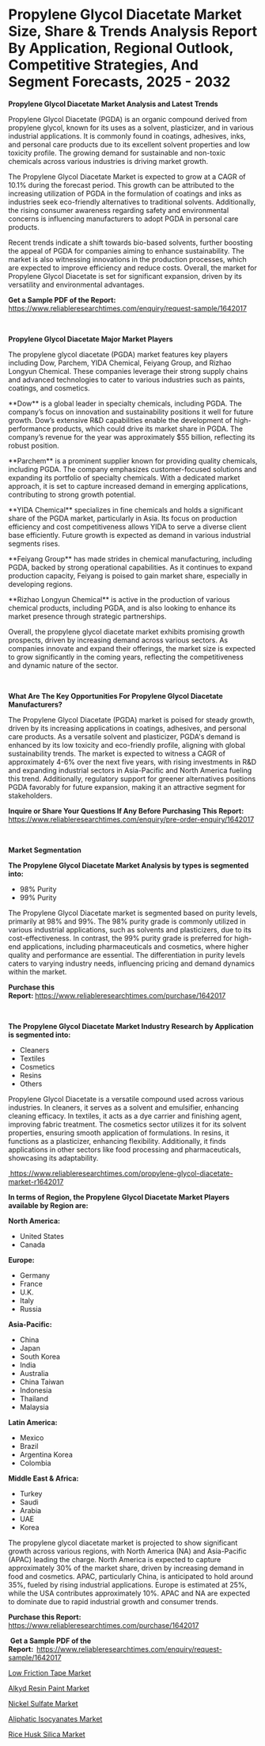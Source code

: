 <p><h1>Propylene Glycol Diacetate Market Size, Share & Trends Analysis Report By Application, Regional Outlook, Competitive Strategies, And Segment Forecasts, 2025 - 2032</h1></p><p><strong>Propylene Glycol Diacetate Market Analysis and Latest Trends</strong></p>
<p><p>Propylene Glycol Diacetate (PGDA) is an organic compound derived from propylene glycol, known for its uses as a solvent, plasticizer, and in various industrial applications. It is commonly found in coatings, adhesives, inks, and personal care products due to its excellent solvent properties and low toxicity profile. The growing demand for sustainable and non-toxic chemicals across various industries is driving market growth.</p><p>The Propylene Glycol Diacetate Market is expected to grow at a CAGR of 10.1% during the forecast period. This growth can be attributed to the increasing utilization of PGDA in the formulation of coatings and inks as industries seek eco-friendly alternatives to traditional solvents. Additionally, the rising consumer awareness regarding safety and environmental concerns is influencing manufacturers to adopt PGDA in personal care products.</p><p>Recent trends indicate a shift towards bio-based solvents, further boosting the appeal of PGDA for companies aiming to enhance sustainability. The market is also witnessing innovations in the production processes, which are expected to improve efficiency and reduce costs. Overall, the market for Propylene Glycol Diacetate is set for significant expansion, driven by its versatility and environmental advantages.</p></p>
<p><strong>Get a Sample PDF of the Report:&nbsp;</strong> <a href="https://www.reliableresearchtimes.com/enquiry/request-sample/1642017?utm_campaign=2183&utm_medium=2&utm_source=Github&utm_content=ia&utm_term=30012025&utm_id=propylene-glycol-diacetate">https://www.reliableresearchtimes.com/enquiry/request-sample/1642017</a></p>
<p>&nbsp;</p>
<p><strong>Propylene Glycol Diacetate Major Market Players</strong></p>
<p><p>The propylene glycol diacetate (PGDA) market features key players including Dow, Parchem, YIDA Chemical, Feiyang Group, and Rizhao Longyun Chemical. These companies leverage their strong supply chains and advanced technologies to cater to various industries such as paints, coatings, and cosmetics.</p><p>**Dow** is a global leader in specialty chemicals, including PGDA. The company’s focus on innovation and sustainability positions it well for future growth. Dow’s extensive R&D capabilities enable the development of high-performance products, which could drive its market share in PGDA. The company’s revenue for the year was approximately $55 billion, reflecting its robust position.</p><p>**Parchem** is a prominent supplier known for providing quality chemicals, including PGDA. The company emphasizes customer-focused solutions and expanding its portfolio of specialty chemicals. With a dedicated market approach, it is set to capture increased demand in emerging applications, contributing to strong growth potential.</p><p>**YIDA Chemical** specializes in fine chemicals and holds a significant share of the PGDA market, particularly in Asia. Its focus on production efficiency and cost competitiveness allows YIDA to serve a diverse client base efficiently. Future growth is expected as demand in various industrial segments rises.</p><p>**Feiyang Group** has made strides in chemical manufacturing, including PGDA, backed by strong operational capabilities. As it continues to expand production capacity, Feiyang is poised to gain market share, especially in developing regions.</p><p>**Rizhao Longyun Chemical** is active in the production of various chemical products, including PGDA, and is also looking to enhance its market presence through strategic partnerships.</p><p>Overall, the propylene glycol diacetate market exhibits promising growth prospects, driven by increasing demand across various sectors. As companies innovate and expand their offerings, the market size is expected to grow significantly in the coming years, reflecting the competitiveness and dynamic nature of the sector.</p></p>
<p>&nbsp;</p>
<p><strong>What Are The Key Opportunities For Propylene Glycol Diacetate Manufacturers?</strong></p>
<p><p>The Propylene Glycol Diacetate (PGDA) market is poised for steady growth, driven by its increasing applications in coatings, adhesives, and personal care products. As a versatile solvent and plasticizer, PGDA's demand is enhanced by its low toxicity and eco-friendly profile, aligning with global sustainability trends. The market is expected to witness a CAGR of approximately 4-6% over the next five years, with rising investments in R&D and expanding industrial sectors in Asia-Pacific and North America fueling this trend. Additionally, regulatory support for greener alternatives positions PGDA favorably for future expansion, making it an attractive segment for stakeholders.</p></p>
<p><strong>Inquire or Share Your Questions If Any Before Purchasing This Report:</strong> <a href="https://www.reliableresearchtimes.com/enquiry/pre-order-enquiry/1642017?utm_campaign=2183&utm_medium=2&utm_source=Github&utm_content=ia&utm_term=30012025&utm_id=propylene-glycol-diacetate">https://www.reliableresearchtimes.com/enquiry/pre-order-enquiry/1642017</a></p>
<p>&nbsp;</p>
<p><strong>Market Segmentation</strong></p>
<p><strong>The Propylene Glycol Diacetate Market Analysis by types is segmented into:</strong></p>
<p><ul><li>98% Purity</li><li>99% Purity</li></ul></p>
<p><p>The Propylene Glycol Diacetate market is segmented based on purity levels, primarily at 98% and 99%. The 98% purity grade is commonly utilized in various industrial applications, such as solvents and plasticizers, due to its cost-effectiveness. In contrast, the 99% purity grade is preferred for high-end applications, including pharmaceuticals and cosmetics, where higher quality and performance are essential. The differentiation in purity levels caters to varying industry needs, influencing pricing and demand dynamics within the market.</p></p>
<p><strong>Purchase this Report:&nbsp;</strong><a href="https://www.reliableresearchtimes.com/purchase/1642017?utm_campaign=2183&utm_medium=2&utm_source=Github&utm_content=ia&utm_term=30012025&utm_id=propylene-glycol-diacetate">https://www.reliableresearchtimes.com/purchase/1642017</a></p>
<p>&nbsp;</p>
<p><strong>The Propylene Glycol Diacetate Market Industry Research by Application is segmented into:</strong></p>
<p><ul><li>Cleaners</li><li>Textiles</li><li>Cosmetics</li><li>Resins</li><li>Others</li></ul></p>
<p><p>Propylene Glycol Diacetate is a versatile compound used across various industries. In cleaners, it serves as a solvent and emulsifier, enhancing cleaning efficacy. In textiles, it acts as a dye carrier and finishing agent, improving fabric treatment. The cosmetics sector utilizes it for its solvent properties, ensuring smooth application of formulations. In resins, it functions as a plasticizer, enhancing flexibility. Additionally, it finds applications in other sectors like food processing and pharmaceuticals, showcasing its adaptability.</p></p>
<p><a href="https://www.reliableresearchtimes.com/propylene-glycol-diacetate-market-r1642017?utm_campaign=2183&utm_medium=2&utm_source=Github&utm_content=ia&utm_term=30012025&utm_id=propylene-glycol-diacetate">&nbsp;https://www.reliableresearchtimes.com/propylene-glycol-diacetate-market-r1642017</a></p>
<p><strong>In terms of Region, the Propylene Glycol Diacetate Market Players available by Region are:</strong></p>
<p>
    <p> <strong> North America: </strong>
        <ul>
            <li>United States</li>
            <li>Canada</li>
        </ul>
        </p> 
    <p> <strong> Europe: </strong>
        <ul>
            <li>Germany</li>
            <li>France</li>
            <li>U.K.</li>
            <li>Italy</li>
            <li>Russia</li>
        </ul>
        </p> 
    <p> <strong> Asia-Pacific: </strong>
        <ul>
            <li>China</li>
            <li>Japan</li>
            <li>South Korea</li>
            <li>India</li>
            <li>Australia</li>
            <li>China Taiwan</li>
            <li>Indonesia</li>
            <li>Thailand</li>
            <li>Malaysia</li>
        </ul>
        </p> 
    <p> <strong> Latin America: </strong>
        <ul>
            <li>Mexico</li>
            <li>Brazil</li>
            <li>Argentina Korea</li>
            <li>Colombia</li>
        </ul>
        </p> 
    <p> <strong> Middle East & Africa: </strong>
        <ul>
            <li>Turkey</li>
            <li>Saudi</li>
            <li>Arabia</li>
            <li>UAE</li>
            <li>Korea</li>
        </ul>
    </p>
    </p>
<p><p>The propylene glycol diacetate market is projected to show significant growth across various regions, with North America (NA) and Asia-Pacific (APAC) leading the charge. North America is expected to capture approximately 30% of the market share, driven by increasing demand in food and cosmetics. APAC, particularly China, is anticipated to hold around 35%, fueled by rising industrial applications. Europe is estimated at 25%, while the USA contributes approximately 10%. APAC and NA are expected to dominate due to rapid industrial growth and consumer trends.</p></p>
<p><strong>Purchase this Report: </strong><a href="https://www.reliableresearchtimes.com/purchase/1642017?utm_campaign=2183&utm_medium=2&utm_source=Github&utm_content=ia&utm_term=30012025&utm_id=propylene-glycol-diacetate">https://www.reliableresearchtimes.com/purchase/1642017</a></p>
<p>&nbsp;<strong>Get a Sample PDF of the Report:&nbsp;&nbsp;</strong><a href="https://www.reliableresearchtimes.com/enquiry/request-sample/1642017?utm_campaign=2183&utm_medium=2&utm_source=Github&utm_content=ia&utm_term=30012025&utm_id=propylene-glycol-diacetate">https://www.reliableresearchtimes.com/enquiry/request-sample/1642017</a></p>
<p><strong></strong></p>
<p><p><a href="https://github.com/namvartiffer/Market-Research-Report-List-1/blob/main/low-friction-tape-market.md?utm_campaign=2183&utm_medium=2&utm_source=Github&utm_content=ia&utm_term=30012025&utm_id=propylene-glycol-diacetate">Low Friction Tape Market</a></p><p><a href="https://github.com/lynlynyusay/Market-Research-Report-List-1/blob/main/alkyd-resin-paint-market.md?utm_campaign=2183&utm_medium=2&utm_source=Github&utm_content=ia&utm_term=30012025&utm_id=propylene-glycol-diacetate">Alkyd Resin Paint Market</a></p><p><a href="https://github.com/balapopepi/Market-Research-Report-List-1/blob/main/nickel-sulfate-market.md?utm_campaign=2183&utm_medium=2&utm_source=Github&utm_content=ia&utm_term=30012025&utm_id=propylene-glycol-diacetate">Nickel Sulfate Market</a></p><p><a href="https://github.com/tashipmhuiri/Market-Research-Report-List-1/blob/main/aliphatic-isocyanates-market.md?utm_campaign=2183&utm_medium=2&utm_source=Github&utm_content=ia&utm_term=30012025&utm_id=propylene-glycol-diacetate">Aliphatic Isocyanates Market</a></p><p><a href="https://github.com/akrachveslov/Market-Research-Report-List-1/blob/main/rice-husk-silica-market.md?utm_campaign=2183&utm_medium=2&utm_source=Github&utm_content=ia&utm_term=30012025&utm_id=propylene-glycol-diacetate">Rice Husk Silica Market</a></p></p>